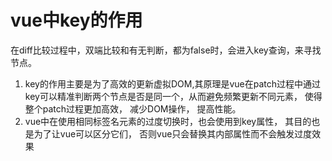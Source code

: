 <!--
 * @Descriptios  : 
 * @Author       : maps131_liaoxing
 * @Date         : 2021-07-15 20:50:46
 * @LastEditors  : maps131_liaoxing
 * @LastEditTime : 2021-07-15 20:51:02
 * @FilePath     : \进击的面试\43-vue中key的作用.md
-->
# vue中key的作用
在diff比较过程中，双端比较和有无判断，都为false时，会进入key查询，来寻找节点。
1. key的作用主要是为了高效的更新虚拟DOM,其原理是vue在patch过程中通过key可以精准判断两个节点是否是同一个，从而避免频繁更新不同元素， 使得整个patch过程更加高效， 减少DOM操作， 提高性能。
2. vue中在使用相同标签名元素的过度切换时，也会使用到key属性， 其目的也是为了让vue可以区分它们， 否则vue只会替换其内部属性而不会触发过度效果
